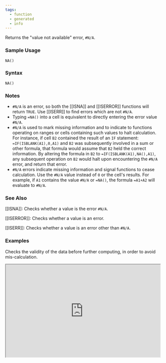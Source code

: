 ```yaml
---
tags:
  - function
  - generated
  - info
---
```


Returns the "value not available" error, `#N/A`.

### Sample Usage

`NA()`

### Syntax

`NA()`

### Notes

* `#N/A` is an error, so both the [[ISNA]] and [[ISERROR]] functions will return `TRUE`. Use [[ISERR]] to find errors which are not `#N/A`.
* Typing `=NA()` into a cell is equivalent to directly entering the error value `#N/A`.
* `#N/A` is used to mark missing information and to indicate to functions operating on ranges or cells containing such values to halt calculation. For instance, if cell `B2` contained the result of an `IF` statement: `=IF(ISBLANK(A1),0,A1)` and `B2` was subsequently involved in a sum or other formula, that formula would assume that `B2` held the correct information. By altering the formula in `B2` to `=IF(ISBLANK(A1),NA(),A1)`, any subsequent operation on `B2` would halt upon encountering the `#N/A` error, and return that error.
* `#N/A` errors indicate missing information and signal functions to cease calculation. Use the `#N/A` value instead of `0` or the cell's results. For example, if `A1` contains the value `#N/A` or `=NA()`, the formula `=A1+A2` will evaluate to `#N/A`.

### See Also

[[ISNA]]: Checks whether a value is the error `#N/A`.

[[ISERROR]]: Checks whether a value is an error.

[[ISERR]]: Checks whether a value is an error other than `#N/A`.

### Examples

Checks the validity of the data before further computing, in order to avoid mis-calculation.

<iframe height="300" src="https://docs.google.com/spreadsheet/pub?key=0As3tAuweYU9QdGpWNjRLaTlub2U0ZEY4dmR3YjA4OXc&amp;single=true&amp;gid=0&amp;output=html&amp;widget=true" width="500"></iframe>